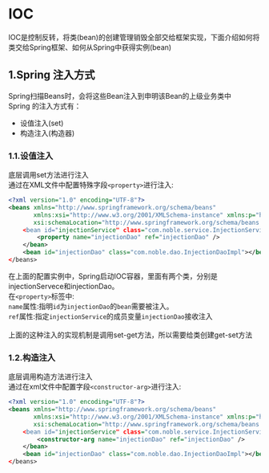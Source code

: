 # IOC
IOC是控制反转，将类(bean)的创建管理销毁全部交给框架实现，下面介绍如何将类交给Spring框架、如何从Spring中获得实例(bean)<br>
## 1.Spring 注入方式
Spring扫描Beans时，会将这些Bean注入到申明该Bean的上级业务类中<br>
Spring 的注入方式有：<br>
- 设值注入(set)
- 构造注入(构造器)

### 1.1.设值注入
底层调用set方法进行注入<br>
通过在XML文件中配置特殊字段``<property>``进行注入:<br>
```xml
<?xml version="1.0" encoding="UTF-8"?>
<beans xmlns="http://www.springframework.org/schema/beans"
       xmlns:xsi="http://www.w3.org/2001/XMLSchema-instance" xmlns:p="http://www.springframework.org/schema/p"
       xsi:schemaLocation="http://www.springframework.org/schema/beans http://www.springframework.org/schema/beans/spring-beans.xsd
    <bean id="injectionService" class="com.noble.service.InjectionServiceImpl">
        <property name="injectionDao" ref="injectionDao" />
    </bean>
    <bean id="injectionDao" class="com.noble.dao.InjectionDaoImpl"></bean>
</beans>
```
在上面的配置实例中，Spring启动IOC容器，里面有两个类，分别是injectionServece和injectionDao。<br>
在``<property>``标签中:<br>
``name``属性:指明``id``为``injectionDao``的``bean``需要被注入。<br>
``ref``属性:指定``injectionService``的成员变量``injectionDao``接收注入<br>
<br>
上面的这种注入的实现机制是调用set-get方法，所以需要给类创建get-set方法<br>

### 1.2.构造注入
底层调用构造方法进行注入<br>
通过在xml文件中配置字段``<constructor-arg>``进行注入:<br>

```xml
<?xml version="1.0" encoding="UTF-8"?>
<beans xmlns="http://www.springframework.org/schema/beans"
       xmlns:xsi="http://www.w3.org/2001/XMLSchema-instance" xmlns:p="http://www.springframework.org/schema/p"
       xsi:schemaLocation="http://www.springframework.org/schema/beans http://www.springframework.org/schema/beans/spring-beans.xsd
    <bean id="injectionService" class="com.noble.service.InjectionServiceImpl">
        <constructor-arg name="injectionDao" ref="injectionDao" />
    </bean>
    <bean id="injectionDao" class="com.noble.dao.InjectionDaoImpl"></bean>
</beans>
```